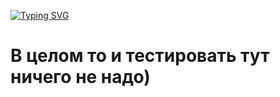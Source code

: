 [![Typing SVG](https://readme-typing-svg.herokuapp.com?font=Fira+Code&size=40&pause=1000&color=8000FF&background=00BFFF10&center=true&multiline=true&width=1000&lines=Лабораторная+работа+4+«Тестирование»)](https://git.io/typing-svg)
# В целом то и тестировать тут ничего не надо)
